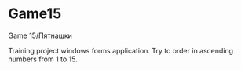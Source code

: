 # Game15
Game 15/Пятнашки

Training project windows forms application.
Try to order in ascending numbers from 1 to 15.
